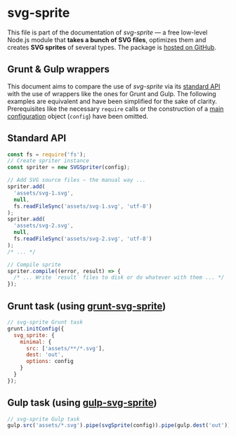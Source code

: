 # svg-sprite

This file is part of the documentation of _svg-sprite_ — a free low-level Node.js module that **takes a bunch of SVG files**, optimizes them and creates **SVG sprites** of several types. The package is [hosted on GitHub](https://github.com/svg-sprite/svg-sprite).

## Grunt & Gulp wrappers

This document aims to compare the use of _svg-sprite_ via its [standard API](api.md) with the use of wrappers like the ones for Grunt and Gulp. The following examples are equivalent and have been simplified for the sake of clarity. Prerequisites like the necessary `require` calls or the construction of a [main configuration](configuration.md) object (`config`) have been omitted.

## Standard API

```js
const fs = require('fs');
// Create spriter instance
const spriter = new SVGSpriter(config);

// Add SVG source files — the manual way ...
spriter.add(
  'assets/svg-1.svg',
  null,
  fs.readFileSync('assets/svg-1.svg', 'utf-8')
);
spriter.add(
  'assets/svg-2.svg',
  null,
  fs.readFileSync('assets/svg-2.svg', 'utf-8')
);
/* ... */

// Compile sprite
spriter.compile((error, result) => {
  /* ... Write `result` files to disk or do whatever with them ... */
});
```

## Grunt task (using [grunt-svg-sprite](https://github.com/svg-sprite/svg-sprite))

```js
// svg-sprite Grunt task
grunt.initConfig({
  svg_sprite: {
    minimal: {
      src: ['assets/**/*.svg'],
      dest: 'out',
      options: config
    }
  }
});
```

## Gulp task (using [gulp-svg-sprite](https://github.com/svg-sprite/gulp-svg-sprite))

```js
// svg-sprite Gulp task
gulp.src('assets/*.svg').pipe(svgSprite(config)).pipe(gulp.dest('out'));
```
